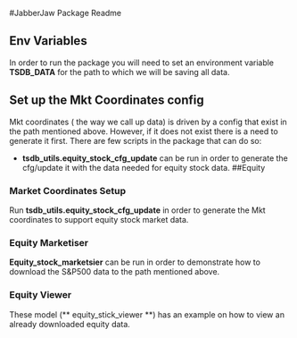 #JabberJaw Package Readme
## Env Variables
In order to run the package you will need to set an environment variable **TSDB_DATA** for the path to which we will be saving all data.
## Set up the Mkt Coordinates config
Mkt coordinates ( the way we call up data) is driven by a config that exist in the path mentioned above. However, if it does not exist
there is a need to generate it first. There are few scripts in the package that can do so:
- **tsdb_utils.equity_stock_cfg_update** can be run in order to generate the cfg/update it with the data needed for equity stock data.
##Equity
### Market Coordinates Setup
Run **tsdb_utils.equity_stock_cfg_update** in order to generate the Mkt coordinates to support equity stock market data.
### Equity Marketiser
**Equity_stock_marketsier** can be run in order to demonstrate how to download the S&P500 data to the path mentioned above.
### Equity Viewer
These model (** equity_stick_viewer **) has an example on how to view an already downloaded equity data.
